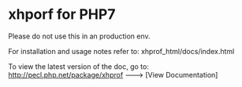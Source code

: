 # xhporf for PHP7

Please do not use this in an production env.

For installation and usage notes refer to:
   xhprof_html/docs/index.html

To view the latest version of the doc, go to:
  http://pecl.php.net/package/xhprof ---> [View Documentation]
